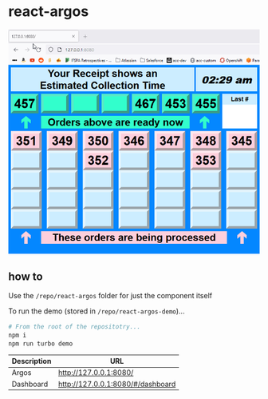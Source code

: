 # react-argos

![Classic Argos ordering screen](./examples/movin.gif)

## how to

Use the `/repo/react-argos` folder for just the component itself

To run the demo (stored in `/repo/react-argos-demo`)...

```sh
# From the root of the repositotry...
npm i
npm run turbo demo
```

| Description | URL                               |
| ----------- | --------------------------------- |
| Argos       | http://127.0.0.1:8080/            |
| Dashboard   | http://127.0.0.1:8080/#/dashboard |
